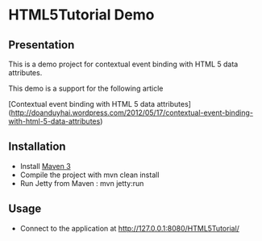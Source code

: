 HTML5Tutorial Demo
================

Presentation
------------------

 This is a demo project for contextual event binding with HTML 5 data attributes.
 
 This demo is a support for the following article
 
  [Contextual event binding with HTML 5 data attributes] (http://doanduyhai.wordpress.com/2012/05/17/contextual-event-binding-with-html-5-data-attributes)
 
 
 Installation
------------

- Install [Maven 3](http://maven.apache.org/)
- Compile the project with mvn clean install
- Run Jetty from Maven : mvn jetty:run

Usage
------------

- Connect to the application at http://127.0.0.1:8080/HTML5Tutorial/


